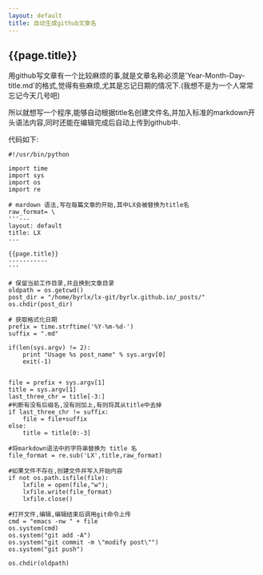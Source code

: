 ```yaml
---
layout: default
title: 自动生成github文章名
---
```


{{page.title}}
------------------

用github写文章有一个比较麻烦的事,就是文章名称必须是'Year-Month-Day-title.md'的格式,觉得有些麻烦,尤其是忘记日期的情况下.(我想不是为一个人常常忘记今天几号吧)

所以就想写一个程序,能够自动根据title名创建文件名,并加入标准的markdown开头语法内容,同时还能在编辑完成后自动上传到github中.

代码如下:

	#!/usr/bin/python
	
	import time
	import sys
	import os
	import re
	
	# mardown 语法,写在每篇文章的开始,其中LX会被替换为title名
	raw_format= \
	'''---
	layout: default
	title: LX
	---
	
	{{page.title}}
	-----------
	'''
	
	# 保留当前工作目录,并且换到文章目录
	oldpath = os.getcwd()
	post_dir = "/home/byrlx/lx-git/byrlx.github.io/_posts/"
	os.chdir(post_dir)
	
	# 获取格式化日期
	prefix = time.strftime('%Y-%m-%d-')
	suffix = ".md"
	
	if(len(sys.argv) != 2):
		print "Usage %s post_name" % sys.argv[0]
		exit(-1)
	
	
	file = prefix + sys.argv[1]
	title = sys.argv[1]
	last_three_chr = title[-3:]
	#判断有没有后缀名,没有则加上,有则将其从title中去掉
	if last_three_chr != suffix:
		file = file+suffix
	else:
		title = title[0:-3]
	
	#将markdown语法中的字符串替换为 title 名
	file_format = re.sub('LX',title,raw_format)
	
	#如果文件不存在,创建文件并写入开始内容
	if not os.path.isfile(file):
		lxfile = open(file,"w");
		lxfile.write(file_format)
		lxfile.close()
	
	#打开文件,编辑,编辑结束后调用git命令上传
	cmd = "emacs -nw " + file
	os.system(cmd)
	os.system("git add -A")
	os.system("git commit -m \"modify post\"")
	os.system("git push")
	
	os.chdir(oldpath)
